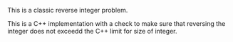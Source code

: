 This is a classic reverse integer problem.

This is a C++ implementation with a check to make sure that reversing the integer does not exceedd the C++ limit for size of integer.
